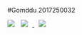 #Gomddu
2017250032 

<img src="https://img.shields.io/github/followers/Gomddu?style=social">
<a href="https://instagram.com/190lbj">
    <img 
        src="http://img.shields.io/badge/-Instagram-black?style=flat&logo=Instagram&link=https://instagram.com/alpox.dev/"
        style="height : auto; margin-left : 10px; margin-right : 10px;"/>
</a>
<a href="https://gomddu.tistory.com">
    <img 
        src="http://img.shields.io/badge/-Tech%20Blog-655ced?style=flat&logo=github&link=https://gomddu.tistory.com"
        style="height : auto; margin-left : 10px; margin-right : 10px;"/>
</a>
